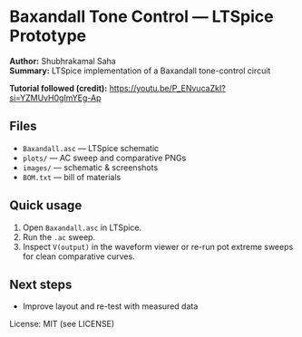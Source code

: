 # Baxandall Tone Control — LTSpice Prototype

**Author:** Shubhrakamal Saha  
**Summary:** LTSpice implementation of a Baxandall tone-control circuit

**Tutorial followed (credit):** https://youtu.be/P_ENvucaZkI?si=YZMUvH0gImYEg-Ap

## Files
- `Baxandall.asc` — LTSpice schematic
- `plots/` — AC sweep and comparative PNGs
- `images/` — schematic & screenshots
- `BOM.txt` — bill of materials

## Quick usage
1. Open `Baxandall.asc` in LTSpice.
2. Run the `.ac` sweep.
3. Inspect `V(output)` in the waveform viewer or re-run pot extreme sweeps for clean comparative curves.

## Next steps
- Improve layout and re-test with measured data

License: MIT (see LICENSE)
